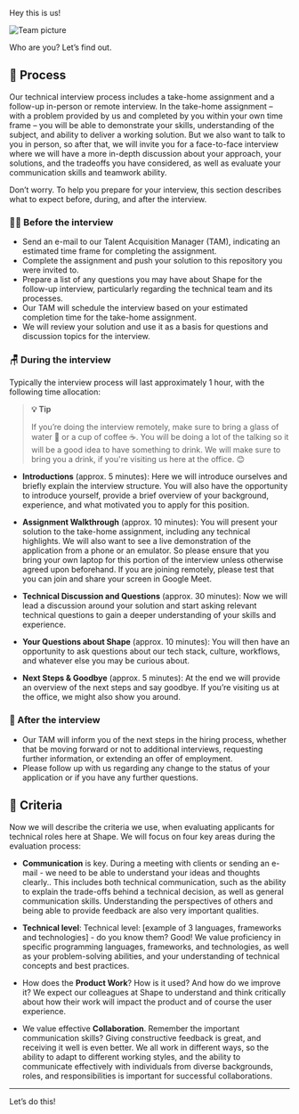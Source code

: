 Hey this is us!

![Team picture](team.jpg)

Who are you? Let’s find out.

## 🎡 Process

Our technical interview process includes a take-home assignment and a follow-up in-person or remote interview. In the take-home assignment – with a problem provided by us and completed by you within your own time frame – you will be able to demonstrate your skills, understanding of the subject, and ability to deliver a working solution. But we also want to talk to you in person, so after that, we will invite you for a face-to-face interview where we will have a more in-depth discussion about your approach, your solutions, and the tradeoffs you have considered, as well as evaluate your communication skills and teamwork ability.

Don’t worry. To help you prepare for your interview, this section describes what to expect before, during, and after the interview.

### 🧘‍♀ Before the interview

- Send an e-mail to our Talent Acquisition Manager (TAM), indicating an estimated time frame for completing the assignment.
- Complete the assignment and push your solution to this repository you were invited to.
- Prepare a list of any questions you may have about Shape for the follow-up interview, particularly regarding the technical team and its processes.
- Our TAM will schedule the interview based on your estimated completion time for the take-home assignment.
- We will review your solution and use it as a basis for questions and discussion topics for the interview.

### 🪑 During the interview

Typically the interview process will last approximately 1 hour, with the following time allocation:

> **💡 Tip**
> 
> If you’re doing the interview remotely, make sure to bring a glass of water 🚰 or a cup of coffee ☕️. You will be doing a lot of the talking so it will be a good idea to have something to drink. We will make sure to bring you a drink, if you're visiting us here at the office. 😊

- **Introductions** (approx. 5 minutes): Here we will introduce ourselves and briefly explain the interview structure. You will also have the opportunity to introduce yourself, provide a brief overview of your background, experience, and what motivated you to apply for this position.

- **Assignment Walkthrough** (approx. 10 minutes): You will present your solution to the take-home assignment, including any technical highlights. We will also want to see a live demonstration of the application from a phone or an emulator. So please ensure that you bring your own laptop for this portion of the interview unless otherwise agreed upon beforehand. If you are joining remotely, please test that you can join and share your screen in Google Meet.

- **Technical Discussion and Questions** (approx. 30 minutes): Now we will lead a discussion around your solution and start asking relevant technical questions to gain a deeper understanding of your skills and experience.

- **Your Questions about Shape** (approx. 10 minutes): You will then have an opportunity to ask questions about our tech stack, culture, workflows, and whatever else you may be curious about.

- **Next Steps & Goodbye** (approx. 5 minutes): At the end we will provide an overview of the next steps and say goodbye. If you’re visiting us at the office, we might also show you around.

### 🌈 After the interview

- Our TAM will inform you of the next steps in the hiring process, whether that be moving forward or not to additional interviews, requesting further information, or extending an offer of employment.
- Please follow up with us regarding any change to the status of your application or if you have any further questions.

## 🧩 Criteria

Now we will describe the criteria we use, when evaluating applicants for technical roles here at Shape. We will focus on four key areas during the evaluation process:

- **Communication** is key. During a meeting with clients or sending an e-mail - we need to be able to understand your ideas and thoughts clearly.. This includes both technical communication, such as the ability to explain the trade-offs behind a technical decision, as well as general communication skills. Understanding the perspectives of others and being able to provide feedback are also very important qualities.

- **Technical level**: Technical level: [example of 3 languages, frameworks and technologies] - do you know them? Good! We value proficiency in specific programming languages, frameworks, and technologies, as well as your problem-solving abilities, and your understanding of technical concepts and best practices.

- How does the **Product Work**? How is it used? And how do we improve it? We expect our colleagues at Shape to understand and think critically about how their work will impact the product and of course the user experience.

- We value effective **Collaboration**. Remember the important communication skills? Giving constructive feedback is great, and receiving it well is even better. We all work in different ways, so the ability to adapt to different working styles, and the ability to communicate effectively with individuals from diverse backgrounds, roles, and responsibilities is important for successful collaborations.

---

Let’s do this!
